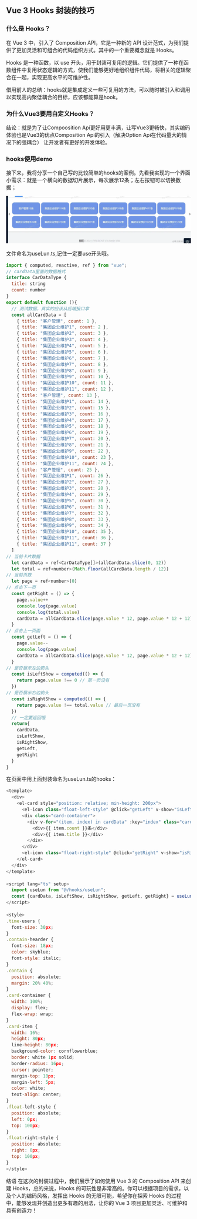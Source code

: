  ## Vue 3 Hooks 封装的技巧

 ### 什么是 Hooks？
在 Vue 3 中，引入了 Composition API，它是一种新的 API 设计范式，为我们提供了更加灵活和可组合的代码组织方式。其中的一个重要概念就是 Hooks。

Hooks 是一种函数，以 use 开头，用于封装可复用的逻辑。它们提供了一种在函数组件中复用状态逻辑的方式，使我们能够更好地组织组件代码，将相关的逻辑聚合在一起，实现更高水平的可维护性。

借用前人的总结：hooks就是集成定义一些可复用的方法，可以随时被引入和调用以实现高内聚低耦合的目标，应该都能算是hook。

 ### 为什么Vue3要用自定义Hooks？
结论：就是为了让Compoosition Api更好用更丰满，让写Vue3更畅快，其实编码体验也是Vue3的优点Composition Api的引入（解决Option Api在代码量大的情况下的强耦合） 让开发者有更好的开发体验。

 ### hooks使用demo
接下来，我将分享一个自己写的比较简单的hooks的案例。先看我实现的一个界面小需求：就是一个横向的数据切片展示，每次展示12条；左右按钮可以切换数据；

![alt text](image.png)

文件命名为useLun.ts,记住一定要use开头哦。
```javascript
import { computed, reactive, ref } from "vue";
// cardData里面的数据格式
interface CarDataType {
  title: string
  count: number
}
export default function (){
  // 测试数据，真实的应该从后端接口拿
  const allCardData = [
    { title: "客户管理", count: 1 },
    { title: "集团企业维护1", count: 2 },
    { title: "集团企业维护2", count: 3 },
    { title: "集团企业维护3", count: 4 },
    { title: "集团企业维护4", count: 5 },
    { title: "集团企业维护5", count: 6 },
    { title: "集团企业维护6", count: 7 },
    { title: "集团企业维护7", count: 8 },
    { title: "集团企业维护8", count: 9 },
    { title: "集团企业维护9", count: 10 },
    { title: "集团企业维护10", count: 11 },
    { title: "集团企业维护11", count: 12 },
    { title: "客户管理", count: 13 },
    { title: "集团企业维护1", count: 14 },
    { title: "集团企业维护2", count: 15 },
    { title: "集团企业维护3", count: 16 },
    { title: "集团企业维护4", count: 17 },
    { title: "集团企业维护5", count: 18 },
    { title: "集团企业维护6", count: 19 },
    { title: "集团企业维护7", count: 20 },
    { title: "集团企业维护8", count: 21 },
    { title: "集团企业维护9", count: 22 },
    { title: "集团企业维护10", count: 23 },
    { title: "集团企业维护11", count: 24 },
    { title: "客户管理", count: 25 },
    { title: "集团企业维护1", count: 26 },
    { title: "集团企业维护2", count: 27 },
    { title: "集团企业维护3", count: 28 },
    { title: "集团企业维护4", count: 29 },
    { title: "集团企业维护5", count: 30 },
    { title: "集团企业维护6", count: 31 },
    { title: "集团企业维护7", count: 32 },
    { title: "集团企业维护8", count: 33 },
    { title: "集团企业维护9", count: 34 },
    { title: "集团企业维护10", count: 35 },
    { title: "集团企业维护11", count: 36 },
    { title: "集团企业维护11", count: 37 }
  ]
// 当前卡片数据
  let cardData = ref<CarDataType[]>(allCardData.slice(0, 12))
  let total = ref<number>(Math.floor(allCardData.length / 12))
// 当前页数
  let page = ref<number>(0)
// 点击下一页
  const getRight = () => {
    page.value++
    console.log(page.value)
    console.log(total.value)
    cardData = allCardData.slice(page.value * 12, page.value * 12 + 12)
  }
// 点击上一页面
  const getLeft = () => {
    page.value--
    console.log(page.value)
    cardData = allCardData.slice(page.value * 12, page.value * 12 + 12)
  }
// 是否展示左边箭头
  const isLeftShow = computed(() => {
    return page.value !== 0 // 第一页没有
  })
// 是否展示右边箭头
  const isRightShow = computed(() => {
    return page.value !== total.value // 最后一页没有
  })
  // 一定要返回哦
  return{
    cardData,
    isLeftShow,
    isRightShow,
    getLeft,
    getRight
  }
}
```

在页面中用上面封装命名为useLun.ts的hooks：
```javascript
<template>
  <div>
    <el-card style="position: relative; min-height: 200px">
      <el-icon class="float-left-style" @click="getLeft" v-show="isLeftShow"><ArrowLeftBold /></el-icon>
      <div class="card-container">
        <div v-for="(item, index) in cardData" :key="index" class="card-item">
          <div>{{ item.count }}条</div>
          <div>{{ item.title }}</div>
        </div>
      </div>
      <el-icon class="float-right-style" @click="getRight" v-show="isRightShow"><ArrowRightBold /></el-icon>
    </el-card>
  </div>
</template>

<script lang="ts" setup>
  import useLun from "@/hooks/useLun";
  const {cardData, isLeftShow, isRightShow, getLeft, getRight} = useLun();
</script>

<style>
.time-users {
  font-size: 30px;
}
.contain-hearder {
  font-size: 18px;
  color: skyblue;
  font-style: italic;
}
.contain {
  position: absolute;
  margin: 20% 40%;
}
.card-container {
  width: 100%;
  display: flex;
  flex-wrap: wrap;
}
.card-item {
  width: 16%;
  height: 80px;
  line-height: 80px;
  background-color: cornflowerblue;
  border: white 1px solid;
  border-radius: 16px;
  cursor: pointer;
  margin-top: 10px;
  margin-left: 5px;
  color: white;
  text-align: center;
}
.float-left-style {
  position: absolute;
  left: 0px;
  top: 100px;
}
.float-right-style {
  position: absolute;
  right: 0px;
  top: 100px;
}
</style>
```

结语
在这次的封装过程中，我们展示了如何使用 Vue 3 的 Composition API 来创建 Hooks，总的来说，Hooks 的可玩性是非常高的。你可以根据项目的需求，以及个人的编码风格，发挥出 Hooks 的无限可能，希望你在探索 Hooks 的过程中，能够发现并创造出更多有趣的用法，让你的 Vue 3 项目更加灵活、可维护和具有创造力！
